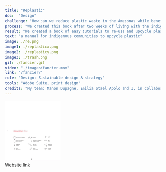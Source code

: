 ```yaml
---
title: "Replastic"
doc:  "Design"
challenge: "How can we reduce plastic waste in the Amazonas while benefiting the local indigenous communities?"
process: "We created this book after two weeks of living with the indigenous community and conducting field research. We spoke to many community leaders who asked us to create a book the children could use for workshops and to promote sustainability. We published the book in two formats, in first a classic book binding and the other as individual cards attached by a bold red elastic that the teachers and the foundation could easily distribute to a larger number of children in workshops or classrooms with a single book. We chose tools that are easily accessible by Amazonian communities."
result: "We created a book of easy tutorials to re-use and upcycle plastic bottles to improve their daily life, categorized in four chapters: the home where you can turn a large clear bottle into a skylight through defraction, or toys to generate creativity and fun for the younger kids... Our purpose with Replastic is to empower local capacities, while reducing plastic waste in the river. Our books are currently being used by the nonprofits of Omacha and Natutama in Puerto Narino, Colombia, an indigenous community in the middle of the jungle, for sustainability and craft workshops. Our ethos and movement behind RePlastic is rethinking that plastic isn't trash at all, it's your next creation."
text: "a manual for indigenous communities to upcycle plastic"
image: ./re.png
image1: ./replasticx.png
image2: ./replasticy.png
image3: ./trash.png
gif: ./fancier.gif
video: "./images/fancier.mov"
link: "/fancier/"
role: "Design: Sustainable design & strategy"
tools: "Adobe Suite, print design"
credits: "My team: Manon Dupagne, Emilia Stael Apolo and I, in collaboration with our client the Omacha Foundation"
---
```



![Gif](replast.gif)
<br>
[Website link](https://3eeed6f4-f802-4461-9042-b0fbb17c7fc3.filesusr.com/ugd/0ec7ce_e36950ef1d5f434a9842db913aea108a.pdf "see ebook")
